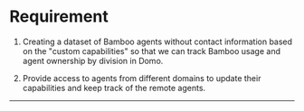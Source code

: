 # Requirement 

1.  Creating a dataset of Bamboo agents without contact information based on the "custom capabilities" so that we can track Bamboo usage and agent ownership by division in Domo.

2. Provide access to agents from different domains to update their capabilities and keep track of the remote agents.

---------

